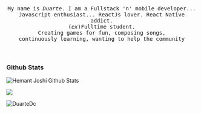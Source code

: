 
<p align="center" >
  <samp>
    My name is <em>Duarte</em>. I am a Fullstack 'n' mobile developer... 
  <br/> Javascript enthusiast... ReactJs lover. React Native addict. 
    <br/> (<em>ex</em>)Fulltime student.
      <br/>
Creating games for fun, composing songs,
          <br/>
continuously learning, wanting to help the community
  </samp>
  <br/>
  <br/>
  <br/>
</p>

<!--
**DuarteDc/DuarteDc** is a ✨ _special_ ✨ repository because its `README.md` (this file) appears on your GitHub profile.

Here are some ideas to get you started:

- 🔭 I’m currently working on ...
- 🌱 I’m currently learning ...
- 👯 I’m looking to collaborate on ...
- 🤔 I’m looking for help with ...
- 💬 Ask me about ...
- 📫 How to reach me: ...
- 😄 Pronouns: ...
- ⚡ Fun fact: ...
-->

### Github Stats
<!--
[![Anand K. Mainali GitHub Stats](https://github-readme-stats.vercel.app/api?username=DuarteDc&show_icons=true&count_private=true&theme=gruvbox)](https://github.com/DuarteDc) -->

![Hemant Joshi Github Stats](https://github-readme-stats.vercel.app/api?username=DuarteDc&show_icons=true&title_color=fff&icon_color=79ff97&text_color=9f9f9f&bg_color=151515)

<img  float="right" src="https://github-readme-stats.vercel.app/api/top-langs/?username=DuarteDc&theme=tokyonight&show_icons=true" />

<p><img align="center" src="https://github-readme-streak-stats.herokuapp.com/?user=DuarteDc&theme=dark&background=0d1117&date_format=M%20j%5B%2C%20Y%5D" alt="DuarteDc" /></p>
